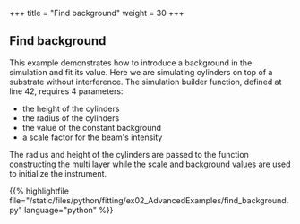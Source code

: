 +++
title = "Find background"
weight = 30
+++

## Find background

This example demonstrates how to introduce a background in the simulation and fit its value.
Here we are simulating cylinders on top of a substrate without interference. The simulation builder function, defined at line 42, requires 4 parameters:

+ the height of the cylinders
+ the radius of the cylinders
+ the value of the constant background
+ a scale factor for the beam's intensity

The radius and height of the cylinders are passed to the function constructing the multi layer
while the scale and background values are used to initialize the instrument.

{{% highlightfile file="/static/files/python/fitting/ex02_AdvancedExamples/find_background.py" language="python" %}}
